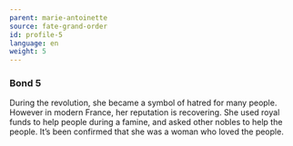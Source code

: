```yaml
---
parent: marie-antoinette
source: fate-grand-order
id: profile-5
language: en
weight: 5
---
```


### Bond 5

During the revolution, she became a symbol of hatred for many people.
However in modern France, her reputation is recovering.
She used royal funds to help people during a famine, and asked other nobles to help the people.
It’s been confirmed that she was a woman who loved the people.
